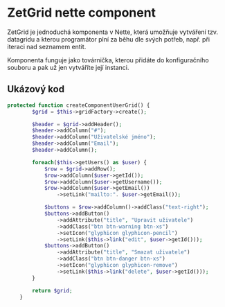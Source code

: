 # ZetGrid nette component
ZetGrid je jednoduchá komponenta v Nette, která umožňuje vytváření tzv. datagridu a kterou programátor plní za běhu dle svých potřeb,
např. při iteraci nad seznamem entit.

Komponenta funguje jako továrnička, kterou přidáte do konfiguračního souboru a pak už jen vytváříte její instanci.

## Ukázový kod
```php
protected function createComponentUserGrid() {
		$grid = $this->gridFactory->create();

		$header = $grid->addHeader();
		$header->addColumn("#");
		$header->addColumn("Uživatelské jméno");
		$header->addColumn("Email");
		$header->addColumn();

		foreach($this->getUsers() as $user) {
			$row = $grid->addRow();
			$row->addColumn($user->getId());
			$row->addColumn($user->getUsername());
			$row->addColumn($user->getEmail())
				->setLink("mailto:". $user->getEmail());

			$buttons = $row->addColumn()->addClass("text-right");
			$buttons->addButton()
				->addAttribute("title", "Upravit uživatele")
				->addClass("btn btn-warning btn-xs")
				->setIcon("glyphicon glyphicon-pencil")
				->setLink($this->link("edit", $user->getId()));
			$buttons->addButton()
				->addAttribute("title", "Smazat uživatele")
				->addClass("btn btn-danger btn-xs")
				->setIcon("glyphicon glyphicon-remove")
				->setLink($this->link("delete", $user->getId()));
		}

		return $grid;
	}
```
